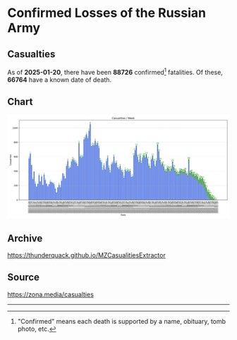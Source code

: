 
# Confirmed Losses of the Russian Army

## Casualties

As of **2025-01-20**, there have been **88726** confirmed[^1] fatalities.
Of these, **66764** have a known date of death.

## Chart

![7-Day Intervals Bar Chart](./docs/7days.svg)

## Archive

https://thunderquack.github.io/MZCasualitiesExtractor

## Source

https://zona.media/casualties

---

[^1]: "Confirmed" means each death is supported by a name, obituary, tomb photo, etc.

